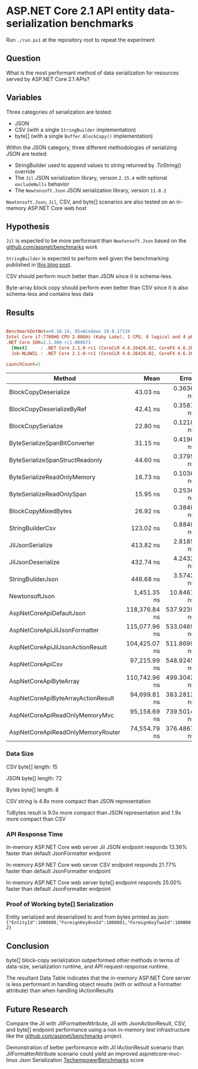 # ASP.NET Core 2.1 API entity data-serialization benchmarks
Run `./run.ps1` at the repository root to repeat the experiment

## Question

What is the most performant method of data serialization for resources served by ASP.NET Core 2.1 APIs?

## Variables

Three categories of serialization are tested:

- JSON
- CSV (with a single `StringBuilder` implementation)
- byte[] (with a single `Buffer.BlockCopy()` implementation)

Within the JSON category, three different methodologies of serializing JSON are tested:

- StringBuilder used to append values to string returned by .ToString() override
- The `Jil` JSON serialization library, version `2.15.4` with optional `excludeNulls` behavior
- The `Newtonsoft.Json` JSON serialization library, version `11.0.2`

`Newtonsoft.Json`, `Jil`, CSV, and byte[] scenarios are also tested on an in-memory ASP.NET Core web host

## Hypothesis

`Jil` is expected to be more performant than `Newtonsoft.Json` based on the [github.com/aspnet/benchmarks](https://github.com/aspnet/benchmarks) work

`StringBuilder` is expected to perform well given the benchmarking published in [this blog post](https://blogs.msdn.microsoft.com/dotnet/2018/04/18/performance-improvements-in-net-core-2-1/).

CSV should perform much better than JSON since it is schema-less.

Byte-array block copy should perform even better than CSV since it is also schema-less and contains less data

## Results

``` ini

BenchmarkDotNet=v0.10.14, OS=Windows 10.0.17134
Intel Core i7-7700HQ CPU 2.80GHz (Kaby Lake), 1 CPU, 8 logical and 4 physical cores
.NET Core SDK=2.1.300-rc1-008673
  [Host]     : .NET Core 2.1.0-rc1 (CoreCLR 4.6.26426.02, CoreFX 4.6.26426.04), 64bit RyuJIT
  Job-NLOWIL : .NET Core 2.1.0-rc1 (CoreCLR 4.6.26426.02, CoreFX 4.6.26426.04), 64bit RyuJIT

LaunchCount=5  

```
|                             Method |          Mean |       Error |        StdDev |        Median | Rank |
|----------------------------------- |--------------:|------------:|--------------:|--------------:|-----:|
|               BlockCopyDeserialize |      43.03 ns |   0.3636 ns |     0.9055 ns |      42.99 ns |    7 |
|          BlockCopyDeserializeByRef |      42.41 ns |   0.3587 ns |     0.8999 ns |      42.32 ns |    6 |
|                 BlockCopySerialize |      22.80 ns |   0.1218 ns |     0.3034 ns |      22.79 ns |    3 |
|      ByteSerializeSpanBitConverter |      31.15 ns |   0.4196 ns |     1.1201 ns |      30.78 ns |    5 |
|    ByteSerializeSpanStructReadonly |      44.60 ns |   0.3795 ns |     0.9451 ns |      44.54 ns |    8 |
|        ByteSerializeReadOnlyMemory |      16.73 ns |   0.1036 ns |     0.2581 ns |      16.69 ns |    2 |
|          ByteSerializeReadOnlySpan |      15.95 ns |   0.2536 ns |     0.6500 ns |      15.68 ns |    1 |
|                BlockCopyMixedBytes |      26.92 ns |   0.3848 ns |     1.0534 ns |      26.62 ns |    4 |
|                   StringBuilderCsv |     123.02 ns |   0.8848 ns |     2.2841 ns |     123.14 ns |    9 |
|                   JilJsonSerialize |     413.82 ns |   2.8185 ns |     7.0711 ns |     412.95 ns |   10 |
|                 JilJsonDeserialize |     432.74 ns |   4.2432 ns |    10.6454 ns |     434.98 ns |   11 |
|                  StringBuilderJson |     446.68 ns |   3.5742 ns |     9.6019 ns |     446.43 ns |   12 |
|                     NewtonsoftJson |   1,451.35 ns |  10.8467 ns |    27.8042 ns |   1,451.94 ns |   13 |
|           AspNetCoreApiDefaultJson | 118,376.84 ns | 537.9239 ns | 1,339.6172 ns | 118,268.07 ns |   20 |
|      AspNetCoreApiJilJsonFormatter | 115,077.96 ns | 533.0469 ns | 1,307.5730 ns | 114,899.23 ns |   19 |
|   AspNetCoreApiJilJsonActionResult | 104,425.07 ns | 511.8699 ns | 1,274.7337 ns | 104,504.53 ns |   17 |
|                   AspNetCoreApiCsv |  97,215.99 ns | 548.9245 ns | 1,387.2021 ns |  96,854.21 ns |   16 |
|             AspNetCoreApiByteArray | 110,742.96 ns | 499.3042 ns | 1,252.6565 ns | 110,467.56 ns |   18 |
| AspNetCoreApiByteArrayActionResult |  94,699.81 ns | 383.2812 ns |   947.3762 ns |  94,692.22 ns |   15 |
|     AspNetCoreApiReadOnlyMemoryMvc |  95,158.69 ns | 739.5014 ns | 1,827.8642 ns |  94,810.39 ns |   15 |
|  AspNetCoreApiReadOnlyMemoryRouter |  74,554.79 ns | 376.4867 ns |   937.5826 ns |  74,480.15 ns |   14 |

### Data Size

CSV byte[] length: 15

JSON byte[] length: 72

Bytes byte[] length: 8

CSV string is 4.8x more compact than JSON representation

ToBytes result is 9.0x more compact than JSON representation and 1.9x more compact than CSV

### API Response Time

In-memory ASP.NET Core web server Jil JSON endpoint responds 13.36% faster than default JsonFormatter endpoint

In-memory ASP.NET Core web server CSV endpoint responds 21.77% faster than default JsonFormatter endpoint

In-memory ASP.NET Core web server byte[] endpoint responds 25.00% faster than default JsonFormatter endpoint

### Proof of Working byte[] Serialization

Entity serialized and deserialized to and from bytes printed as json: `{"EntityId":1000000,"ForeignKeyOneId":1000001,"ForeignKeyTwoId":1000002}`

## Conclusion

byte[] block-copy serialization outperformed other methods in terms of data-size, serialization runtime, and API request-response runtime.

The resultant Data Table indicates that the in-memory ASP.NET Core server is less performant in handling object results (with or without a Formatter attribute) than when handling IActionResults

## Future Research

Compare the Jil with JilFormatterAttribute, Jil with JsonActionResult, CSV, and byte[] endpoint performance using a non in-memory test infrastructure like the [github.com/aspnet/benchmarks](https://github.com/aspnet/benchmarks) project.

Demonstration of better performance with Jil IActionResult scenario than JilFormatterAttribute scenario could yield an improved aspnetcore-mvc-linux Json Serialization [TechempowerBenchmarks](https://github.com/aspnet/benchmarks/blob/d4f95d12d5759feff49a03aa0e432ae7a79ebd6c/src/Benchmarks/Controllers/HomeController.cs#L28-L34) score

